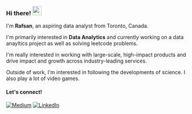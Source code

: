 ### Hi there! <img src="https://emojis.slackmojis.com/emojis/images/1536351075/4594/blob-wave.gif" width="25"/>

I'm **Rafsan**, an aspiring data analyst from Toronto, Canada.

I'm primarily interested in **Data Analytics** and currently working on
a data anayltics project as well as solving leetcode problems.

I'm really interested in working with large-scale, high-impact products and drive impact and growth across industry-leading services.

Outside of work, I'm interested in following the developments of science. I also play a lot of video games.

#### Let's connect!
[<img alt="Medium" src="https://img.shields.io/badge/Medium-%23000000.svg?&style=for-the-badge&logo=Medium&logoColor=white" />](https://medium.com/@rafsanahmed2828)
[<img alt="LinkedIn" src="https://img.shields.io/badge/LinkedIn-%230E76A8.svg?&style=for-the-badge&logo=LinkedIn&logoColor=white" />](https://www.linkedin.com/in/rafsanahmed28/)
